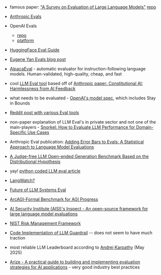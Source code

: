 * famous paper: ["A Survey on Evaluation of Large Language Models"](https://arxiv.org/abs/2307.03109) [repo](https://github.com/MLGroupJLU/LLM-eval-survey)
* [Anthropic Evals](https://www.anthropic.com/research/statistical-approach-to-model-evals)
* OpenAI Evals
  * [repo](https://github.com/openai/evals)
  * [platform](https://platform.openai.com/docs/guides/evals)
* [HuggingFace Eval Guide](https://github.com/huggingface/evaluation-guidebook)
* [Eugene Yan Evals blog post](https://eugeneyan.com/writing/evals/)
* [AlpacaEval](https://github.com/tatsu-lab/alpaca_eval?tab=readme-ov-file#quick-start) - automatic evaluator for instruction-following language models. Human-validated, high-quality, cheap, and fast
* cool [LLM Eval tool](https://eugeneyan.com/writing/llm-evaluators/) based off of [Anthropic paper: Constitutional AI: Harmlessness from AI Feedback](https://arxiv.org/abs/2212.08073)
* what needs to be evaluated - [OpenAI's model spec](https://model-spec.openai.com/2025-02-12.html), which includes Stay in Bounds

* [Reddit post with various Eval tools](https://www.reddit.com/r/mlops/comments/1defvza/best_beginner_resources_for_llm_evaluation/)
* non-paper explanation of LLM Eval's in private sector and not one of the main-players - [Snorkel: How to Evaluate LLM Performance for Domain-Specific Use Cases](https://www.youtube.com/watch?v=ZHjulqB-4A0)
* Anthropic Eval publication: [Adding Error Bars to Evals: A Statistical Approach to Language Model Evaluations](https://arxiv.org/abs/2411.00640)
* [A Judge-free LLM Open-ended Generation Benchmark Based on the Distributional Hypothesis](https://arxiv.org/abs/2502.09316)

* yay! [python coded LLM eval article](https://medium.com/@jeffreyip54/llm-evaluation-metrics-everything-you-need-for-llm-evaluation-6b129157e33c)
* [LangWatch?](https://docs.langwatch.ai/optimization-studio/evaluating)
* [Future of LLM Systems Eval ](https://www.reddit.com/r/LocalLLaMA/comments/18z3ygo/the_future_of_llm_systems_evaluation/)
* [ArcAGI-Formal Benchmark for AGI Progress](https://arcprize.org/)
* [AI Security Institute (AISI)'s Inspect - An open-source framework for large language model evaluations](https://inspect.ai-safety-institute.org.uk/)
* [NIST Risk Management Framework](https://csrc.nist.gov/projects/risk-management)
* [Code Implementation of LLM Guardrail](https://github.com/mindyng/GuardReasoner) -- does not seem to have much traction
* most reliable LLM Leaderboard according to [Andrej Karpathy](https://x.com/karpathy/status/1917546757929722115) (May 2025)
* [Arize - A practical guide to building and implementing evaluation strategies for AI applications](https://arize.com/llm-evaluation) - very good industry best practices

